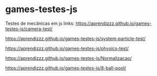 # games-testes-js
Testes de mecânicas em js
links:
https://aprendizzz.github.io/games-testes-js/camera-test/

https://aprendizzz.github.io/games-testes-js/system-particle-test/

https://aprendizzz.github.io/games-testes-js/physics-test/

https://aprendizzz.github.io/games-testes-js/Normalizacao/

https://aprendizzz.github.io/games-testes-js/8-ball-pool/